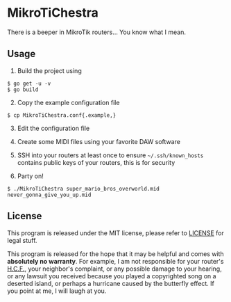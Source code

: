 # MikroTiChestra
There is a beeper in MikroTik routers… You know what I mean.

## Usage

1. Build the project using
```
$ go get -u -v
$ go build
```

2. Copy the example configuration file
```
$ cp MikroTiChestra.conf{.example,}
```

3. Edit the configuration file

4. Create some MIDI files using your favorite DAW software

5. SSH into your routers at least once to ensure `~/.ssh/known_hosts` contains public keys of your routers, this is for security

6. Party on!
```
$ ./MikroTiChestra super_mario_bros_overworld.mid never_gonna_give_you_up.mid
```

## License

This program is released under the MIT license, please refer to [LICENSE](LICENSE) for legal stuff.

This program is released for the hope that it may be helpful and comes with **absolutely no warranty**. For example, I am not responsible for your router's [H.C.F.](https://en.wikipedia.org/wiki/Halt_and_Catch_Fire_(computing)), your neighbor's complaint, or any possible damage to your hearing, or any lawsuit you received because you played a copyrighted song on a deserted island, or perhaps a hurricane caused by the butterfly effect. If you point at me, I will laugh at you.
